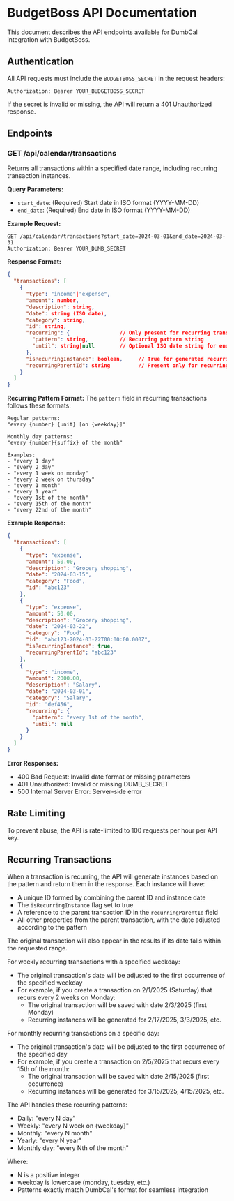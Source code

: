 # BudgetBoss API Documentation

This document describes the API endpoints available for DumbCal integration with BudgetBoss.

## Authentication

All API requests must include the `BUDGETBOSS_SECRET` in the request headers:

```
Authorization: Bearer YOUR_BUDGETBOSS_SECRET
```

If the secret is invalid or missing, the API will return a 401 Unauthorized response.

## Endpoints

### GET /api/calendar/transactions

Returns all transactions within a specified date range, including recurring transaction instances.

**Query Parameters:**
- `start_date`: (Required) Start date in ISO format (YYYY-MM-DD)
- `end_date`: (Required) End date in ISO format (YYYY-MM-DD)

**Example Request:**
```
GET /api/calendar/transactions?start_date=2024-03-01&end_date=2024-03-31
Authorization: Bearer YOUR_DUMB_SECRET
```

**Response Format:**
```json
{
  "transactions": [
    {
      "type": "income"|"expense",
      "amount": number,
      "description": string,
      "date": string (ISO date),
      "category": string,
      "id": string,
      "recurring": {                // Only present for recurring transactions
        "pattern": string,          // Recurring pattern string
        "until": string|null        // Optional ISO date string for end date
      },
      "isRecurringInstance": boolean,     // True for generated recurring instances
      "recurringParentId": string         // Present only for recurring instances
    }
  ]
}
```

**Recurring Pattern Format:**
The `pattern` field in recurring transactions follows these formats:
```
Regular patterns:
"every {number} {unit} [on {weekday}]"

Monthly day patterns:
"every {number}{suffix} of the month"

Examples:
- "every 1 day"
- "every 2 day"
- "every 1 week on monday"
- "every 2 week on thursday"
- "every 1 month"
- "every 1 year"
- "every 1st of the month"
- "every 15th of the month"
- "every 22nd of the month"
```

**Example Response:**
```json
{
  "transactions": [
    {
      "type": "expense",
      "amount": 50.00,
      "description": "Grocery shopping",
      "date": "2024-03-15",
      "category": "Food",
      "id": "abc123"
    },
    {
      "type": "expense",
      "amount": 50.00,
      "description": "Grocery shopping",
      "date": "2024-03-22",
      "category": "Food",
      "id": "abc123-2024-03-22T00:00:00.000Z",
      "isRecurringInstance": true,
      "recurringParentId": "abc123"
    },
    {
      "type": "income",
      "amount": 2000.00,
      "description": "Salary",
      "date": "2024-03-01",
      "category": "Salary",
      "id": "def456",
      "recurring": {
        "pattern": "every 1st of the month",
        "until": null
      }
    }
  ]
}
```

**Error Responses:**
- 400 Bad Request: Invalid date format or missing parameters
- 401 Unauthorized: Invalid or missing DUMB_SECRET
- 500 Internal Server Error: Server-side error

## Rate Limiting
To prevent abuse, the API is rate-limited to 100 requests per hour per API key.

## Recurring Transactions
When a transaction is recurring, the API will generate instances based on the pattern and return them in the response. Each instance will have:
- A unique ID formed by combining the parent ID and instance date
- The `isRecurringInstance` flag set to true
- A reference to the parent transaction ID in the `recurringParentId` field
- All other properties from the parent transaction, with the date adjusted according to the pattern

The original transaction will also appear in the results if its date falls within the requested range.

For weekly recurring transactions with a specified weekday:
- The original transaction's date will be adjusted to the first occurrence of the specified weekday
- For example, if you create a transaction on 2/1/2025 (Saturday) that recurs every 2 weeks on Monday:
  - The original transaction will be saved with date 2/3/2025 (first Monday)
  - Recurring instances will be generated for 2/17/2025, 3/3/2025, etc.

For monthly recurring transactions on a specific day:
- The original transaction's date will be adjusted to the first occurrence of the specified day
- For example, if you create a transaction on 2/5/2025 that recurs every 15th of the month:
  - The original transaction will be saved with date 2/15/2025 (first occurrence)
  - Recurring instances will be generated for 3/15/2025, 4/15/2025, etc.

The API handles these recurring patterns:
- Daily: "every N day"
- Weekly: "every N week on {weekday}"
- Monthly: "every N month"
- Yearly: "every N year"
- Monthly day: "every Nth of the month"

Where:
- N is a positive integer
- weekday is lowercase (monday, tuesday, etc.)
- Patterns exactly match DumbCal's format for seamless integration 